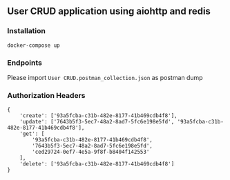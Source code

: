 ## User CRUD application using aiohttp and redis

### Installation

`docker-compose up`

### Endpoints 

Please import `User CRUD.postman_collection.json` as postman dump

### Authorization Headers

```
{
    'create': ['93a5fcba-c31b-482e-8177-41b469cdb4f8'],
    'update': ['7643b5f3-5ec7-48a2-8ad7-5fc6e198e5fd', '93a5fcba-c31b-482e-8177-41b469cdb4f8'],
    'get': [
        '93a5fcba-c31b-482e-8177-41b469cdb4f8',
        '7643b5f3-5ec7-48a2-8ad7-5fc6e198e5fd',
        'ced29724-0ef7-4e5a-9f8f-b8404f142553'
    ],
    'delete': ['93a5fcba-c31b-482e-8177-41b469cdb4f8']
}
```